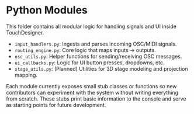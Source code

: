 # Python Modules

This folder contains all modular logic for handling signals and UI inside TouchDesigner.

- `input_handlers.py`: Ingests and parses incoming OSC/MIDI signals.
- `routing_engine.py`: Core logic that maps inputs → outputs.
- `osc_utils.py`: Helper functions for sending/receiving OSC messages.
- `ui_callbacks.py`: Logic for UI button presses, dropdowns, etc.
- `stage_utils.py`: (Planned) Utilities for 3D stage modeling and projection mapping.

Each module currently exposes small stub classes or functions so new
contributors can experiment with the system without writing everything
from scratch. These stubs print basic information to the console and
serve as starting points for future development.
